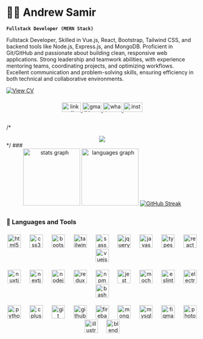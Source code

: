 # 🧑‍💻 Andrew Samir

**`Fullstack Developer (MERN Stack)`**

Fullstack Developer, Skilled in Vue.js, React, Bootstrap, Tailwind CSS, and backend tools like Node.js,
Express.js, and MongoDB. Proficient in Git/GitHub and passionate about building clean, responsive web
applications. Strong leadership and teamwork abilities, with experience mentoring teams, coordinating
projects, and optimizing workflows. Excellent communication and problem-solving skills, ensuring
efficiency in both technical and collaborative environments.

   <p align="left">
      
  <a href="https://drive.google.com/file/d/1MZWb1ir-kGIenB9bxU02tBfCK41ohvgU/view?usp=sharing" target="_blank">
  <img 
    alt="View CV" 
    title="View CV" 
    src="https://custom-icon-badges.demolab.com/badge/CV-View-4CAF50?style=for-the-badge&logo=googledrive&logoColor=white&labelColor=2E7D32" />
</a>
   </p>

###

<div align="center">
  <a href="www.linkedin.com/in/andrewsamir2001" target="_blank">
    <img src="https://raw.githubusercontent.com/maurodesouza/profile-readme-generator/master/src/assets/icons/social/linkedin/default.svg" width="50" height="25" alt="linkedin logo"  />
  </a>
  <a href="https://mail.google.com/mail/u/0/?fs=1&tf=cm&source=mailto&to=andrewsamir317@gmail.com" target="_blank">
    <img src="https://raw.githubusercontent.com/maurodesouza/profile-readme-generator/master/src/assets/icons/social/gmail/default.svg" width="50" height="25" alt="gmail logo"  />
  </a>
  <a href="01227141537" target="_blank">
    <img src="https://raw.githubusercontent.com/maurodesouza/profile-readme-generator/master/src/assets/icons/social/whatsapp/default.svg" width="50" height="25" alt="whatsapp logo"  />
  </a>
  <a href="https://www.instagram.com/andrew_samir_8/" target="_blank">
    <img src="https://raw.githubusercontent.com/maurodesouza/profile-readme-generator/master/src/assets/icons/social/instagram/default.svg" width="50" height="25" alt="instagram logo"  />
  </a>
</div>

##
/*
<div align="center">
  <img src="https://visitor-badge.laobi.icu/badge?page_id=andrew0samir.andrew0samir&left_color=black&right_color=teal"  />
</div>
*/
###

<div align="center">
  <img src="https://github-readme-stats.vercel.app/api?username=andrew0samir&hide_title=false&hide_rank=false&show_icons=true&include_all_commits=true&count_private=true&disable_animations=false&theme=react&locale=en&hide_border=true&order=1" height="150" alt="stats graph"  />
  <img src="https://github-readme-stats.vercel.app/api/top-langs?username=andrew0samir&locale=en&hide_title=false&layout=compact&card_width=320&langs_count=5&theme=react&hide_border=true&order=2" height="150" alt="languages graph"  />
 <a href="https://git.io/streak-stats"><img src="https://streak-stats.demolab.com?user=andrew0samir&theme=react&hide_border=true" alt="GitHub Streak" /></a>
</div>


##

### 🧰 Languages and Tools
###

<div align="center">
  <img src="https://cdn.jsdelivr.net/gh/devicons/devicon/icons/html5/html5-original.svg" height="35" alt="html5 logo"  />
  <img width="15" />
  <img src="https://cdn.jsdelivr.net/gh/devicons/devicon/icons/css3/css3-original.svg" height="35" alt="css3 logo"  />
  <img width="15" />
  <img src="https://cdn.jsdelivr.net/gh/devicons/devicon/icons/bootstrap/bootstrap-original.svg" height="35" alt="bootstrap logo"  />
  <img width="15" />
  <img src="https://cdn.jsdelivr.net/gh/devicons/devicon/icons/tailwindcss/tailwindcss-original-wordmark.svg" height="35" alt="tailwindcss logo"  />
  <img width="15" />
  <img src="https://cdn.jsdelivr.net/gh/devicons/devicon/icons/sass/sass-original.svg" height="35" alt="sass logo"  />
  <img width="15" />
  <img src="https://cdn.jsdelivr.net/gh/devicons/devicon/icons/jquery/jquery-original.svg" height="35" alt="jquery logo"  />
  <img width="15" />
  <img src="https://cdn.jsdelivr.net/gh/devicons/devicon/icons/javascript/javascript-original.svg" height="35" alt="javascript logo"  />
  <img width="15" />
  <img src="https://cdn.jsdelivr.net/gh/devicons/devicon/icons/typescript/typescript-original.svg" height="35" alt="typescript logo"  />
  <img width="15" />
  <img src="https://cdn.jsdelivr.net/gh/devicons/devicon/icons/react/react-original.svg" height="35" alt="react logo"  />
  <img width="15" />
  <img src="https://cdn.jsdelivr.net/gh/devicons/devicon/icons/vuejs/vuejs-original.svg" height="35" alt="vuejs logo"  />
  <img width="15" />
   <br/><br/>
  <img src="https://cdn.jsdelivr.net/gh/devicons/devicon/icons/nuxtjs/nuxtjs-original.svg" height="35" alt="nuxtjs logo"  />
  <img width="15" />
  <img src="https://cdn.jsdelivr.net/gh/devicons/devicon/icons/nextjs/nextjs-original.svg" height="35" alt="nextjs logo"  />
  <img width="15" />
  <img src="https://cdn.jsdelivr.net/gh/devicons/devicon/icons/nodejs/nodejs-original.svg" height="35" alt="nodejs logo"  />
  <img width="15" />
  <img src="https://cdn.jsdelivr.net/gh/devicons/devicon/icons/redux/redux-original.svg" height="35" alt="redux logo"  />
  <img width="15" />
  <img src="https://cdn.jsdelivr.net/gh/devicons/devicon/icons/npm/npm-original-wordmark.svg" height="35" alt="npm logo"  />
  <img width="15" />
  <img src="https://cdn.jsdelivr.net/gh/devicons/devicon/icons/jest/jest-plain.svg" height="35" alt="jest logo"  />
  <img width="15" />
  <img src="https://cdn.jsdelivr.net/gh/devicons/devicon/icons/mocha/mocha-plain.svg" height="35" alt="mocha logo"  />
  <img width="15" />
  <img src="https://cdn.jsdelivr.net/gh/devicons/devicon/icons/eslint/eslint-original.svg" height="35" alt="eslint logo"  />
  <img width="15" />
  <img src="https://cdn.jsdelivr.net/gh/devicons/devicon/icons/electron/electron-original.svg" height="35" alt="electron logo"  />
  <img width="15" />
  <img src="https://cdn.jsdelivr.net/gh/devicons/devicon/icons/bash/bash-original.svg" height="35" alt="bash logo"  />
  <img width="15" />
  <br/><br/>
  <img src="https://cdn.jsdelivr.net/gh/devicons/devicon/icons/python/python-original.svg" height="35" alt="python logo"  />
  <img width="15" />
  <img src="https://cdn.jsdelivr.net/gh/devicons/devicon/icons/cplusplus/cplusplus-original.svg" height="35" alt="cplusplus logo"  />
  <img width="15" />
  <img src="https://cdn.jsdelivr.net/gh/devicons/devicon/icons/git/git-original.svg" height="35" alt="git logo"  />
  <img width="15" />
  <img src="https://cdn.jsdelivr.net/gh/devicons/devicon/icons/github/github-original.svg" height="35" alt="github logo"  />
  <img width="15" />
  <img src="https://cdn.jsdelivr.net/gh/devicons/devicon/icons/firebase/firebase-plain.svg" height="35" alt="firebase logo"  />
  <img width="15" />
  <img src="https://cdn.jsdelivr.net/gh/devicons/devicon/icons/mongodb/mongodb-original.svg" height="35" alt="mongodb logo"  />
  <img width="15" />
  <img src="https://cdn.jsdelivr.net/gh/devicons/devicon/icons/mysql/mysql-original.svg" height="35" alt="mysql logo"  />
  <img width="15" />
  <img src="https://cdn.jsdelivr.net/gh/devicons/devicon/icons/figma/figma-original.svg" height="35" alt="figma logo"  />
  <img width="15" />
  <img src="https://cdn.jsdelivr.net/gh/devicons/devicon/icons/photoshop/photoshop-plain.svg" height="35" alt="photoshop logo"  />
  <img width="15" />
  <img src="https://cdn.jsdelivr.net/gh/devicons/devicon/icons/illustrator/illustrator-plain.svg" height="35" alt="illustrator logo"  />
  <img width="15" />
  <img src="https://cdn.jsdelivr.net/gh/devicons/devicon/icons/blender/blender-original.svg" height="35" alt="blender logo"  />
  <img width="15" />
</div>

###
